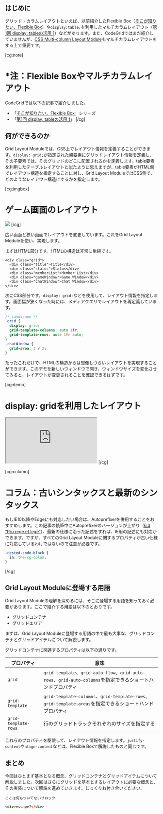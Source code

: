 ## はじめに

グリッド・カラムレイアウトといえば、以前紹介したFlexible Box（[そこが知りたい、Flexible Box](https://app.codegrid.net/entry/flexiblebox-1)）や`display:table;`を利用したマルチカラムレイアウト（[第1回 display: tableの活用 1](https://app.codegrid.net/entry/css-table-1)）などがあります。また、CodeGridではまだ紹介していませんが、[CSS Multi-column Layout Module](https://www.w3.org/TR/css3-multicol/#columns)もマルチカラムレイアウトをする上で重要です。

[cg:note]
# *注：Flexible Boxやマルチカラムレイアウト
CodeGridでは以下の記事で紹介しました。
- 「[そこが知りたい、Flexible Box](https://app.codegrid.net/series/2015-css-flexiblebox)」シリーズ
- 「[第1回 display: tableの活用 1](https://app.codegrid.net/entry/css-table-1)」
[/cg]


## 何ができるのか

Grid Layout Moduleでは、CSS上でレイアウト情報を定義することができます。`display: grid;`が指定された親要素にグリッドレイアウト情報を定義し、その子要素では、そのグリッドのどこに配置されるかを定義します。table要素を利用したテーブルレイアウトと似たように思えますが、table要素がHTML側でレイアウト構造を指定することに対し、Grid Layout ModuleではCSS側で、どのようなレイアウト構造にするかを指定します。

[cg:imgbox]
# ゲーム画面のレイアウト
![](https://s3-ap-northeast-1.amazonaws.com/codegrid/2016-display-grid/img/img01.png)
[/cg]

広い画面と狭い画面でレイアウトを変更しています。これをGrid Layout Moduleを使い、実現します。

まずはHTML部分です。HTMLの構造は非常に単純です。

```html#display:gridのHTMLの例
<div class="grid">
  <div class="title">Title</div>
  <div class="status">Status</div>
  <div class="memberList">Member List</div>
  <div class="gameWindow">Game Window</div>
  <div class="chatWindow">Chat Window</div>
</div>
```

次にCSS部分です。`display: grid;`などを使用して、レイアウト情報を指定します。画面幅が狭くなった時には、メディアクエリでレイアウトを再定義しています。

```css
/* landscape */
.grid {
  display: grid;
  grid-template-columns: auto 1fr;
  grid-template-rows: auto 1fr auto;
}
.chatWindow {
  grid-area: 3 / 2;
}
```

たったこれだけで、HTMLの構造からは想像しづらいレイアウトを実現することができます。このデモを新しいウィンドウで開き、ウィンドウサイズを変化させてみると、レイアウトが変更されることを確認できるはずです。

[cg:demo]
# display: gridを利用したレイアウト
<iframe src="https://s3-ap-northeast-1.amazonaws.com/codegrid/2016-display-grid/demo/1/index.html" data-trigger></iframe>
[/cg]

[cg:column]
# コラム：古いシンタックスと最新のシンタックス
もしIE10以降やEdgeにも対応したい場合は、Autoprefixerを併用することをおすすめします。この記事の執筆中にAutoprefixerのバージョンが上がり（[6.3 “Pro rege et lege”](https://github.com/postcss/autoprefixer/releases/tag/6.3.0)）、最新の仕様に沿った記述をすれば、IE用の記述にも対応ができます。ですが、すべてのGrid Layout Moduleに関するプロパティが古い仕様に対応しているわけではないので注意が必要です。

```css
.nested-code-block {
  in: the-cg-colum;
}
```
[/cg]


## Grid Layout Moduleに登場する用語

Grid Layout Moduleの理解を深めるには、そこに登場する用語を知っておく必要があります。ここで紹介する用語は以下のとおりです。

- グリッドコンテナ
- グリッドエリア

まずは、Grid Layout Moduleに登場する用語の中で最も大事な、グリッドコンテナとグリッドアイテムについて解説します。

グリッドコンテナに関連するプロパティは以下の通りです。

プロパティ | 意味
--- | ---
`grid` | `grid-template`、`grid-auto-flow`、`grid-auto-rows`、`grid-auto-columns`を指定できるショートハンドプロパティ
`grid-template` | `grid-template-columns`、`grid-template-rows`、`grid-template-areas`を指定できるショートハンドプロパティ
`grid-template-rows` | 行のグリッドトラックそれぞれのサイズを指定する

これらのプロパティを駆使して、レイアウト情報を指定します。`justify-content`や`align-content`などは、Flexible Boxで解説したものと同じです。

## まとめ
今回はひとまず基本となる概念、グリッドコンテナとグリッドアイテムについて解説しました。次回はさらにグリッドを基本とするレイアウトに必要な概念と、その実装について解説を進めていきます。じっくりお付き合いください。

```
ここは何もついてないブロック
```

```html
<div>escape?</div>
```
